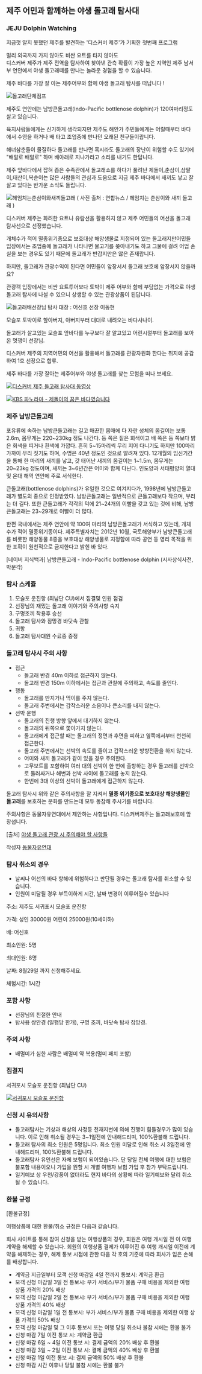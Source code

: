 ## 제주 어민과 함께하는 야생 돌고래 탐사대
### JEJU Dolphin Watching

지금껏 알지 못했던 제주를 발견하는 
'디스커버 제주'가 기획한 첫번째 프로그램 
 
멀리 외국까지 가지 않아도 
비싼 요트를 타지 않아도  
디스커버 제주가 제주 전역을 탐사하여 찾아낸 
관측 확률이 가장 높은 지역인 
제주 남서부 연안에서 야생 돌고래떼를 만나는 
놀라운 경험을 할 수 있습니다. 
 
제주 바다를 가장 잘 아는 제주어부와 함께 
야생 돌고래 탐사를 떠납니다 !

![돌고래단체점프](https://scontent.xx.fbcdn.net/t31.0-8/14424912_1274132829287058_2999424655447114686_o.jpg#center)

제주도 연안에는 남방큰돌고래(Indo-Pacific bottlenose dolphin)가 120여마리정도 살고 있습니다. 
 
육지사람들에게는 신기하게 생각되지만 제주도 해안가 주민들에게는 
어릴때부터 바다에서 수영을 하거나 배 타고 조업중에 만나던 오래된 친구들이랍니다.   
 
해녀삼춘들이 물질하다 돌고래를 만나면 혹시라도 돌고래의 장난이 위험할 수도 있기에 
"배알로 배알로" 하며 배아래로 지나가라고 소리를 내기도 한답니다.
 
제주 앞바다에서 잡혀 좁은 수족관에서 돌고래쇼를 하다가 풀려난
제돌이,춘삼이,삼팔이,태산이,복순이는 많은 사람들의 관심과 도움으로
지금 제주 바다에서 새끼도 낳고 잘 살고 있다는 반가운 소식도 들립니다.

![헤엄치는춘삼이와새끼돌고래](https://scontent.xx.fbcdn.net/t31.0-8/14444648_1274185685948439_3582057273990451998_o.jpg#center)
( 사진 출처 : 연합뉴스 / 헤엄치는 춘삼이와 새끼 돌고래 )

디스커버 제주는 화려한 요트나 유람선을 활용하지 않고 제주 어민들의 어선을 돌고래 탐사선으로 선정했습니다.

개체수가 적어 멸종위기종으로 보호대상 해양생물로 지정되어 있는 돌고래지만어민들 입장에서는 조업중에 돌고래가 나타나면 물고기를 쫒아내기도 하고 그물에 걸려 어업 손실을 보는 경우도 있기 때문에 돌고래가 반갑지만은 않은 존재랍니다.

하지만, 돌고래가 관광수익이 된다면 어민들이 앞장서서 돌고래 보호에 앞장서지 않을까요?

관광객 입장에서는 비싼 요트투어보다 토박이 제주 어부와 함께 부담없는 가격으로 야생 돌고래 탐사에 나설 수 있으니 상생할 수 있는 관광상품이 된답니다.

![돌고래배선장님](https://scontent.xx.fbcdn.net/t31.0-8/14435282_1274132845953723_2768255845210621099_o.jpg#center)
탐사 대장 : 어신호 선장 이동현

모슬포 토박이로 할아버지, 아버지부터 대대로 내려오는 바다사나이.

돌고래가 살고있는 모슬포 앞바다를 누구보다 잘 알고있고 어린시절부터 돌고래를 보아온 멋쟁이 선장님.

디스커버 제주의 지역어민의 어선을 활용해서 돌고래를 관광자원화 한다는 취지에 공감하여 1호 선장으로 합류.

제주 바다를 가장 잘아는 제주어부와 야생 돌고래를 찾는 모험을 떠나 보세요.

[![디스커버 제주 돌고래 탐사대 동영상](http://img.youtube.com/vi/EyehYqUnVz4/0.jpg)](https://www.youtube.com/watch?v=EyehYqUnVz4)

[![KBS 파노라마 - 제돌이의 꿈은 바다였습니다
](http://img.youtube.com/vi/qUGhaBlVhv4/0.jpg)](https://www.youtube.com/watch?v=qUGhaBlVhv4)


### 제주 남방큰돌고래
포유류에 속하는 남방큰돌고래는 길고 매끈한 몸매에 다 자란 성체의 몸길이는 보통 2.6m, 몸무게는 220~230kg 정도 나간다. 등 쪽은 짙은 회색이고 배 쪽은 등 쪽보다 밝은 회색을 띠거나 흰색에 가깝다. 흔히 5~15마리씩 무리 지어 다니기도 하지만 100마리 가까이 무리 짓기도 하며, 수명은 40년 정도인 것으로 알려져 있다. 12개월의 임신기간을 통해 한 마리의 새끼를 낳고, 갓 태어난 새끼의 몸길이는 1~1.5m, 몸무게는 20~23kg 정도이며, 새끼는 3~6년간은 어미와 함께 다닌다. 인도양과 서태평양의 열대 및 온대 해역 연안에 주로 서식한다. 

큰돌고래(bottlenose dolphins)가 유일한 것으로 여겨지다가, 1998년에 남방큰돌고래가 별도의 종으로 인정받았다. 남방큰돌고래는 일반적으로 큰돌고래보다 작으며, 부리는 더 길다. 또한 큰돌고래가 각각의 턱에 21~24개의 이빨을 갖고 있는 것에 비해, 남방큰돌고래는 23~29개로 이빨이 더 많다.

한편 국내에서는 제주 연안에 약 100여 마리의 남방큰돌고래가 서식하고 있는데, 개체 수가 적어 멸종위기종이다. 제주특별자치는 2012년 10월, 국토해양부가 남방큰돌고래를 비롯한 해양동물 8종을 보호대상 해양생물로 지정함에 따라 공연 등 영리 목적을 위한 포획이 원천적으로 금지한다고 밝힌 바 있다.

[네이버 지식백과] 남방큰돌고래 - Indo-Pacific bottlenose dolphin (시사상식사전, 박문각)

### 탐사 스케쥴
1. 모슬포 운진항 (최남단 CU)에서 집결및 인원 점검
1. 선장님의 재밌는 돌고래 이야기와 주의사항 숙지
1. 구명조끼 착용후 승선
1. 돌고래 탐사와 잠망경 바닷속 관찰
1. 귀항
1. 돌고래 탐사대원 수료증 증정

### 돌고래 탐사시 주의 사항
* 접근
  - 돌고래 반경 40m 이하로 접근하지 않는다. 
  - 돌고래 반경 150m 이하에서는 접근과 관찰에 주의하고, 속도를 줄인다.
* 행동
  - 돌고래를 만지거나 먹이를 주지 않는다. 
  - 돌고래 주변에서는 갑작스러운 소음이나 큰소리를 내지 않는다.
* 선박 운행
  - 돌고래의 진행 방향 앞에서 대기하지 않는다.
  - 돌고래의 뒤쪽으로 쫓아가지 않는다.
  - 돌고래에게 접근할 때는 돌고래의 정면과 후면을 피하고 옆쪽에서부터 천천히 접근한다.
  - 돌고래 주변에서는 선박의 속도를 줄이고 갑작스러운 방향전환을 하지 않는다. 
  - 어미와 새끼 돌고래가 같이 있을 경우 주의한다.
  - 고무보트를 포함하여 여러 대의 선박이 한 번에 출항하는 경우 
    돌고래를 선박으로 둘러싸거나 해변과 선박 사이에 돌고래를 놓지 않는다. 
  - 한번에 3대 이상의 선박이 돌고래에게 접근하지 않는다. 

돌고래 탐사시 위와 같은 주의사항을 잘 지켜서 
**멸종 위기종으로 보호대상 해양생물인 돌고래**를 보호하는 문화를 만드는데 모두 동참해 주시기를 바랍니다.

주의사항은 동물자유연대에서 제안하는 사항입니다.
디스커버제주는 돌고래보호에 앞장섭니다.

[출처] [야생 돌고래 관광 시 주의해야 할 사항들](http://blog.naver.com/animalkawa/220075506218)

작성자 [동물자유연대](http://blog.naver.com/animalkawa)

### 탐사 취소의 경우
* 날씨나 어선의 바다 항해에 위험하다고 판단될 경우는 돌고래 탐사를 취소할 수 있습니다.
* 인원이 미달될 경우 부득이하게 시간, 날짜 변경이 이루어질수 있습니다

주소: 제주도 서귀포시 모슬포 운진항

가격: 성인 30000원 어린이 25000원(10세이하) 

배: 어신호

최소인원: 5명

최대인원: 8명

날짜: 8월29일 까지 신청해주세요.

체험시간: 1시간

### 포함 사항
- 선장님의 친절한 안내
- 탐사용 쌍안경 (일행당 한개), 구명 조끼, 바닷속 탐사 잠망경.

### 주의 사항
- 배멀미가 심한 사람은 배멀미 약 복용(멀미 패치 포함)

### 집결지

서귀포시 모슬포 운진항 (최남단 CU)

[![서귀포시 모슬포 운진항](http://map2.daum.net/map/mapservice?MX=327007&MY=-78210&SCALE=5&IW=565&IH=308&COORDSTM=WCONGNAMUL)](http://map.daum.net/?urlX=327007&urlY=-78210&urlLevel=4&map_type=TYPE_MAP&map_hybrid=false&SHOWMARK=true)

### 신청 시 유의사항
- 돌고래탐사는 기상과 해상의 사정등 천재지변에 의해 진행이 힘들경우가 많이 있습니다.
이로 인해 취소될 경우는 3~1일전에 안내해드리며, 100%환불해 드립니다.
- 돌고래 탐사의 최소 인원은 5명입니다. 최소 인원 미달로 인해 취소 시 3일전에 안내해드리며, 100%환불해 드립니다.
- 돌고래탐사 유인선은 자체 보험이 되어있습니다. 단 당일 전체 여행에 대한 보험은 불포함 내용이오니 가입을 원할 시 개별 여행자 보험 가입 후 참가 부탁드립니다.
- 일기예보 상 우천/강풍이 없더라도 현지 바다의 상황에 따라 일기예보와 달리 취소될 수 있습니다.

### 환불 규정
[환불규정]

여행상품에 대한 환불/취소 규정은 다음과 같습니다.

회사 사이트를 통해 참여 신청을 받는 여행상품의 경우, 회원은 여행 개시일 전 이 여행 계약을 해제할 수 있습니다. 회원의 여행상품 결제가 이루어진 후 여행 개시일 이전에 계약을 해제하는 경우, 해제 통보 시점에 관한 다음 각 호의 기준에 따라 회사가 입은 손해를 배상합니다.

* 계약금 지급일부터 모객 신청 마감일 4일 전까지 통보시: 계약금 환급
* 모객 신청 마감일 3일 전 통보시: 부가 서비스/부가 물품 구매 비용을 제외한 여행 상품 가격의 20% 배상
* 모객 신청 마감일 2일 전 통보시: 부가 서비스/부가 물품 구매 비용을 제외한 여행 상품 가격의 40% 배상
* 모객 신청 마감일 1일 전 통보시: 부가 서비스/부가 물품 구매 비용을 제외한 여행 상품 가격의 50% 배상
* 모객 신청 마감일 및 그 이후 통보시 또는 여행 당일 취소나 불참 시에는 환불 불가
* 신청 마감 7일 이전 통보 시: 계약금 환급 
* 신청 마감 6일 ~ 4일 이전 통보 시: 결제 금액의 20% 배상 후 환불 
* 신청 마감 3일 ~ 2일 이전 통보 시: 결제 금액의 40% 배상 후 환불 
* 신청 마감 1일 이전 통보 시: 결제 금액의 50% 배상 후 환불 
* 신청 마감 시간 이후나 당일 불참 시에는 환불 불가 
